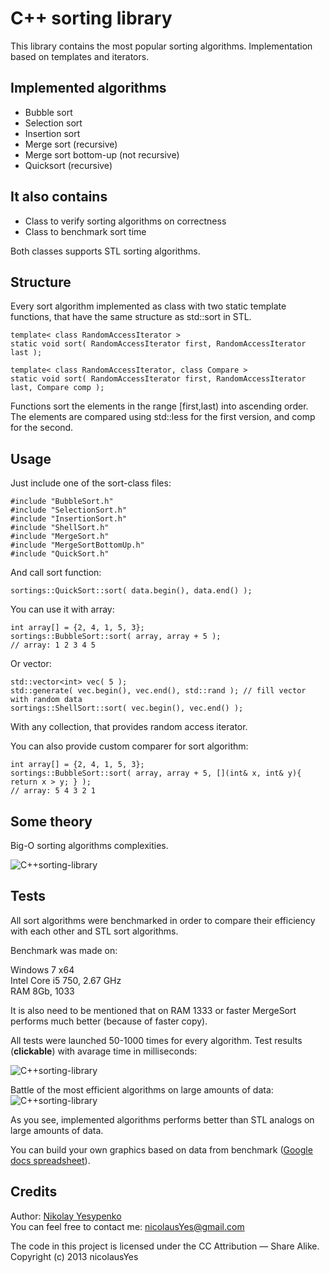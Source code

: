 C++ sorting library
=========================
This library contains the most popular sorting algorithms. Implementation based on templates and iterators.
	
Implemented algorithms
-----
- Bubble sort
- Selection sort
- Insertion sort
- Merge sort (recursive)
- Merge sort bottom-up (not recursive)
- Quicksort (recursive)

It also contains
-----
- Class to verify sorting algorithms on correctness
- Class to benchmark sort time

Both classes supports STL sorting algorithms.

Structure
-----
Every sort algorithm implemented as class with two static template functions, that have the same structure as std::sort in STL.

	template< class RandomAccessIterator >
	static void sort( RandomAccessIterator first, RandomAccessIterator last );
        
	template< class RandomAccessIterator, class Compare >
	static void sort( RandomAccessIterator first, RandomAccessIterator last, Compare comp );
        
Functions sort the elements in the range [first,last) into ascending order.
The elements are compared using std::less for the first version, and comp for the second.


Usage
-------
Just include one of the sort-class files:

	#include "BubbleSort.h"
	#include "SelectionSort.h"
	#include "InsertionSort.h"
	#include "ShellSort.h"
	#include "MergeSort.h"
	#include "MergeSortBottomUp.h"
	#include "QuickSort.h"

And call sort function:

	sortings::QuickSort::sort( data.begin(), data.end() );

You can use it with array:

	int array[] = {2, 4, 1, 5, 3};
	sortings::BubbleSort::sort( array, array + 5 );
	// array: 1 2 3 4 5

Or vector:

	std::vector<int> vec( 5 );
	std::generate( vec.begin(), vec.end(), std::rand ); // fill vector with random data
	sortings::ShellSort::sort( vec.begin(), vec.end() );

With any collection, that provides random access iterator.

You can also provide custom comparer for sort algorithm:

	int array[] = {2, 4, 1, 5, 3};
	sortings::BubbleSort::sort( array, array + 5, [](int& x, int& y){ return x > y; } );
	// array: 5 4 3 2 1

Some theory
-------
Big-O sorting algorithms complexities.

![C++sorting-library](https://dl.dropboxusercontent.com/u/20468014/sorts.jpg "C++sorting-library")

Tests
-------
All sort algorithms were benchmarked in order to compare their efficiency with each other and STL sort algorithms.

Benchmark was made on:<br/>

Windows 7 x64<br/>
Intel Core i5 750, 2.67 GHz<br/>
RAM 8Gb, 1033<br/>

It is also need to be mentioned that on RAM 1333 or faster MergeSort performs much better (because of faster copy).

All tests were launched 50-1000 times for every algorithm. Test results (<b>clickable</b>) with avarage time in milliseconds:

![C++sorting-library](https://dl.dropboxusercontent.com/u/20468014/sorts_comp.jpg "C++sorting-library")

Battle of the most efficient algorithms on large amounts of data:
![C++sorting-library](https://dl.dropboxusercontent.com/u/20468014/sorts_eff.jpg "C++sorting-library")

As you see, implemented algorithms performs better than STL analogs on large amounts of data.

You can build your own graphics based on data from benchmark ([Google docs spreadsheet](https://docs.google.com/spreadsheet/ccc?key=0Auj_SifTMGXodDJ2S0tiYW5qMTdKNXVLR2FQWExMSGc#gid=0)).

Credits
-------

Author: [Nikolay Yesypenko](https://github.com/nicolausYes)<br/>
You can feel free to contact me: nicolausYes@gmail.com

The code in this project is licensed under the CC Attribution — Share Alike.
<br />
Copyright (c) 2013 nicolausYes
